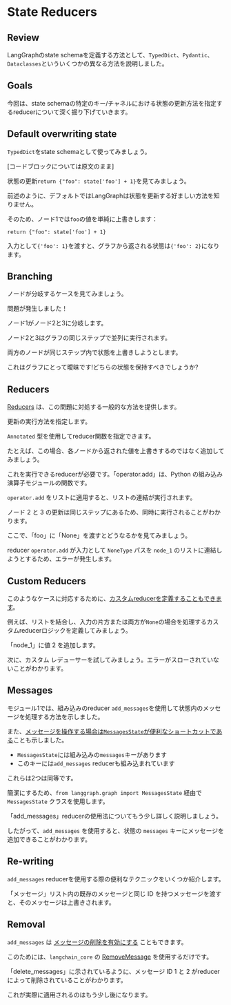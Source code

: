 # State Reducers

## Review

LangGraphのstate schemaを定義する方法として、`TypedDict`、`Pydantic`、`Dataclasses`といういくつかの異なる方法を説明しました。

## Goals

今回は、state schemaの特定のキー/チャネルにおける状態の更新方法を指定するreducerについて深く掘り下げていきます。

## Default overwriting state

`TypedDict`をstate schemaとして使ってみましょう。

[コードブロックについては原文のまま]

状態の更新`return {"foo": state['foo'] + 1}`を見てみましょう。

前述のように、デフォルトではLangGraphは状態を更新する好ましい方法を知りません。

そのため、ノード1では`foo`の値を単純に上書きします：

```
return {"foo": state['foo'] + 1}
``` 

入力として`{'foo': 1}`を渡すと、グラフから返される状態は`{'foo': 2}`になります。

## Branching

ノードが分岐するケースを見てみましょう。

問題が発生しました！

ノード1がノード2と3に分岐します。

ノード2と3はグラフの同じステップで並列に実行されます。

両方のノードが同じステップ内で状態を上書きしようとします。

これはグラフにとって曖昧です!どちらの状態を保持すべきでしょうか?


## Reducers

[Reducers](https://langchain-ai.github.io/langgraph/concepts/low_level/#reducers) は、この問題に対処する一般的な方法を提供します。

更新の実行方法を指定します。

`Annotated` 型を使用してreducer関数を指定できます。 

たとえば、この場合、各ノードから返された値を上書きするのではなく追加してみましょう。

これを実行できるreducerが必要です。「operator.add」は、Python の組み込み演算子モジュールの関数です。

`operator.add` をリストに適用すると、リストの連結が実行されます。

ノード 2 と 3 の更新は同じステップにあるため、同時に実行されることがわかります。

ここで、「foo」に「None」を渡すとどうなるかを見てみましょう。

reducer `operator.add` が入力として `NoneType` パスを `node_1` のリストに連結しようとするため、エラーが発生します。

## Custom Reducers 

このようなケースに対応するために、[カスタムreducerを定義することもできます](https://langchain-ai.github.io/langgraph/how-tos/subgraph/#custom-reducer-functions-to-manage-state)。

例えば、リストを結合し、入力の片方または両方が`None`の場合を処理するカスタムreducerロジックを定義してみましょう。

「node_1」に値 2 を追加します。

次に、カスタム レデューサーを試してみましょう。エラーがスローされていないことがわかります。

## Messages

モジュール1では、組み込みのreducer `add_messages`を使用して状態内のメッセージを処理する方法を示しました。

また、[メッセージを操作する場合は`MessagesState`が便利なショートカットである](https://langchain-ai.github.io/langgraph/concepts/low_level/#messagesstate)ことも示しました。

* `MessagesState`には組み込みの`messages`キーがあります
* このキーには`add_messages` reducerも組み込まれています

これらは2つは同等です。

簡潔にするため、`from langgraph.graph import MessagesState` 経由で `MessagesState` クラスを使用します。

「add_messages」reducerの使用法についてもう少し詳しく説明しましょう。

したがって、`add_messages` を使用すると、状態の `messages` キーにメッセージを追加できることがわかります。

## Re-writing

`add_messages` reducerを使用する際の便利なテクニックをいくつか紹介します。

「メッセージ」リスト内の既存のメッセージと同じ ID を持つメッセージを渡すと、そのメッセージは上書きされます。

## Removal

`add_messages` は [メッセージの削除を有効にする](https://langchain-ai.github.io/langgraph/how-tos/memory/delete-messages/) こともできます。 

このためには、`langchain_core` の [RemoveMessage](https://api.python.langchain.com/en/latest/messages/langchain_core.messages.modifier.RemoveMessage.html) を使用するだけです。

「delete_messages」に示されているように、メッセージ ID 1 と 2 がreducerによって削除されていることがわかります。

これが実際に適用されるのはもう少し後になります。
